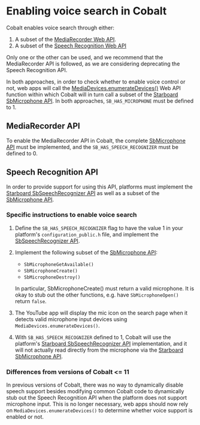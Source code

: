 # Enabling voice search in Cobalt

Cobalt enables voice search through either:

1. A subset of the [MediaRecorder Web API](https://www.w3.org/TR/mediastream-recording/#mediarecorder-api).
2. A subset of the [Speech Recognition Web API](https://w3c.github.io/speech-api/#speechreco-section)

Only one or the other can be used, and we recommend that the MediaRecorder API
is followed, as we are considering deprecating the Speech Recognition API.

In both approaches, in order to check whether to enable voice control or not,
web apps will call the [MediaDevices.enumerateDevices()](https://www.w3.org/TR/mediacapture-streams/#dom-mediadevices-enumeratedevices%28%29)
Web API function within which Cobalt will in turn call a subset of the
[Starboard SbMicrophone API](../../starboard/microphone.h).  In both approaches,
`SB_HAS_MICROPHONE` must be defined to 1.

## MediaRecorder API

To enable the MediaRecorder API in Cobalt, the complete
[SbMicrophone API](../../starboard/microphone.h) must be implemented, and
the `SB_HAS_SPEECH_RECOGNIZER` must be defined to 0.

## Speech Recognition API

In order to provide support for using this API, platforms must implement the
[Starboard SbSpeechRecognizer API](../../starboard/speech_recognizer.h) as well
as a subset of the [SbMicrophone API](../../starboard/microphone.h).

### Specific instructions to enable voice search

1. Define the `SB_HAS_SPEECH_RECOGNIZER` flag to have the value 1 in your
   platform's `configuration_public.h` file, and implement the
   [SbSpeechRecognizer API](../../starboard/speech_recognizer.h).
2. Implement the following subset of the
   [SbMicrophone API](../../starboard/microphone.h):
    - `SbMicrophoneGetAvailable()`
    - `SbMicrophoneCreate()`
    - `SbMicrophoneDestroy()`

   In particular, SbMicrophoneCreate() must return a valid microphone.  It is
   okay to stub out the other functions, e.g. have `SbMicrophoneOpen()`
   return `false`.
3. The YouTube app will display the mic icon on the search page when it detects
   valid microphone input devices using `MediaDevices.enumerateDevices()`.
4. With `SB_HAS_SPEECH_RECOGNIZER` defined to 1, Cobalt will use the platform's
   [Starboard SbSpeechRecognizer API](../../starboard/speech_recognizer.h)
   implementation, and it will not actually read directly from the microphone
   via the [Starboard SbMicrophone API](../../starboard/microphone.h).

### Differences from versions of Cobalt <= 11

In previous versions of Cobalt, there was no way to dynamically disable
speech support besides modifying common Cobalt code to dynamically stub out the
Speech Recognition API when the platform does not support microphone input.
This is no longer necessary, web apps should now rely on
`MediaDevices.enumerateDevices()` to determine whether voice support is enabled
or not.
